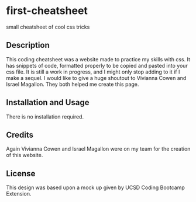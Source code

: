 # first-cheatsheet
small cheatsheet of cool css tricks

## Description

This coding cheatsheet was a website made to practice my skills with css. It has snippets of code, formatted properly to be copied and pasted into your css file. It is still a work in progress, and I might only stop adding to it if I make a sequel. I would like to give a huge shoutout to Vivianna Cowen and Israel Magallon. They both helped me create this page. 

## Installation and Usage

There is no installation required.

## Credits

Again Vivianna Cowen and Israel Magallon were on my team for the creation of this website. 

## License

This design was based upon a mock up given by UCSD Coding Bootcamp Extension.